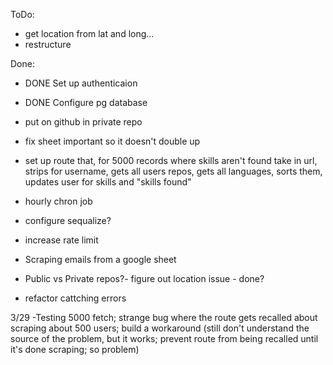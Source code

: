 ToDo:


- get location from lat and long...
- restructure






Done:
- DONE Set up authenticaion
- DONE Configure pg database
- put on github in private repo
- fix sheet important so it doesn't double up
- set up route that,
for 5000 records where skills aren't found
take in url,
strips for username,
gets all users repos,
gets all languages,
sorts them,
updates user for skills and "skills found"
- hourly chron job

 - configure sequalize?

 - increase rate limit
 - Scraping emails from a google sheet
 - Public vs Private repos?- figure out location issue - done?
- refactor cattching errors


3/29
-Testing 5000 fetch; strange bug where the route gets recalled about scraping about 500 users; build a workaround (still don't understand the source of the problem, but it works; prevent route from being recalled until it's done scraping; so problem)
